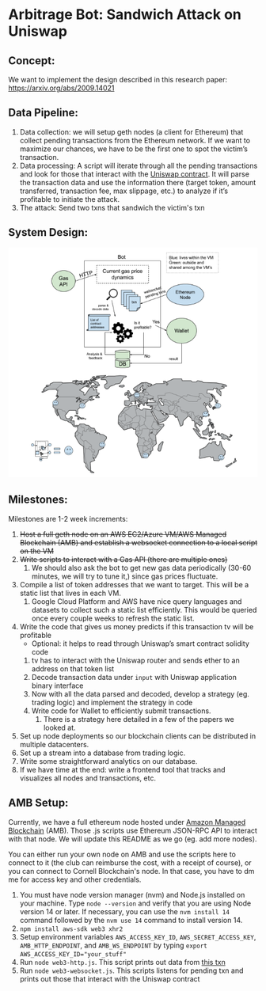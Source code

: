 # Arbitrage Bot: Sandwich Attack on Uniswap

## Concept: 

We want to implement the design described in this research paper: https://arxiv.org/abs/2009.14021

## Data Pipeline:

1. Data collection: we will setup geth nodes (a client for Ethereum) that collect pending transactions from the Ethereum network. If we want to maximize our chances, we have to be the first one to spot the victim’s transaction.
2. Data processing: A script will iterate through all the pending transactions and look for those that interact with the [Uniswap contract](https://etherscan.io/address/0x7a250d5630b4cf539739df2c5dacb4c659f2488d). It will parse the transaction data and use the information there (target token, amount transferred, transaction fee, max slippage, etc.) to analyze if it’s profitable to initiate the attack. 
3. The attack: Send two txns that sandwich the victim's txn

## System Design: 

![System Design](design.png)

## Milestones:

Milestones are 1-2 week increments:
1. ~~Host a full geth node on an AWS EC2/Azure VM/AWS Managed Blockchain (AMB) and establish a websocket connection to a local script on the VM~~ 
2. ~~Write scripts to interact with a Gas API (there are multiple ones)~~
    1. We should also ask the bot to get new gas data periodically (30-60 minutes, we will try to tune it,) since gas prices fluctuate.  
3. Compile a list of token addresses that we want to target. This will be a static list that lives in each VM. 
    1. Google Cloud Platform and AWS have nice query languages and datasets to collect such a static list efficiently. This would be queried once every couple weeks to refresh the static list. 
4. Write the code that gives us money predicts if this transaction tv will be profitable 
    * Optional: it helps to read through Uniswap’s smart contract solidity code 
    1. tv has to interact with the Uniswap router and sends ether to an address on that token list 
    2. Decode transaction data under `input` with Uniswap application binary interface 
    3. Now with all the data parsed and decoded, develop a strategy (eg. trading logic) and implement the strategy in code 
    4. Write code for Wallet to efficiently submit transactions.  
        1. There is a strategy here detailed in a few of the papers we looked at. 
5. Set up node deployments so our blockchain clients can be distributed in multiple datacenters. 
6. Set up a stream into a database from trading logic. 
7. Write some straightforward analytics on our database. 
8. If we have time at the end: write a frontend tool that tracks and visualizes all nodes and transactions, etc.  



## AMB Setup:

Currently, we have a full ethereum node hosted under [Amazon Managed Blockchain](https://console.aws.amazon.com/managedblockchain/home?region=us-east-1#firstRun) (AMB). Those .js scripts use Ethereum JSON-RPC API to interact with that node. We will update this README as we go (eg. add more nodes). 

You can either run your own node on AMB and use the scripts here to connect to it (the club can reimburse the cost, with a receipt of course), or you can connect to Cornell Blockchain's node. In that case, you have to dm me for access key and other credentials. 

1. You must have node version manager (nvm) and Node.js installed on your machine. Type `node --version` and verify that you are using Node version 14 or later. If necessary, you can use the `nvm install 14` command followed by the `nvm use 14` command to install version 14.
2. `npm install aws-sdk web3 xhr2`
3. Setup environment variables `AWS_ACCESS_KEY_ID`, `AWS_SECRET_ACCESS_KEY`, `AMB_HTTP_ENDPOINT`, and `AMB_WS_ENDPOINT` by typing `export AWS_ACCESS_KEY_ID="your_stuff"`
4. Run `node web3-http.js`. This script prints out data from [this txn](https://etherscan.io/tx/0xd82a86f8324fba7e0d374b461d6faf0c39a0d53fde06505d6c2cb8447609c617)
5. Run `node web3-websocket.js`. This scripts listens for pending txn and prints out those that interact with the Uniswap contract
